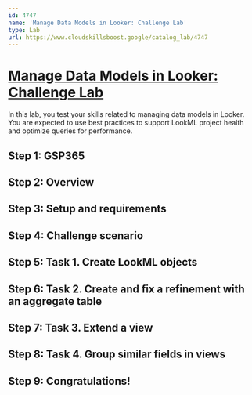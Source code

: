 ```yaml
---
id: 4747
name: 'Manage Data Models in Looker: Challenge Lab'
type: Lab
url: https://www.cloudskillsboost.google/catalog_lab/4747
---
```


# [Manage Data Models in Looker: Challenge Lab](https://www.cloudskillsboost.google/catalog_lab/4747)

In this lab, you test your skills related to managing data models in Looker. You are expected to use best practices to support LookML project health and optimize queries for performance.

## Step 1: GSP365

## Step 2: Overview

## Step 3: Setup and requirements

## Step 4: Challenge scenario

## Step 5: Task 1. Create LookML objects

## Step 6: Task 2. Create and fix a refinement with an aggregate table

## Step 7: Task 3. Extend a view

## Step 8: Task 4. Group similar fields in views

## Step 9: Congratulations!
